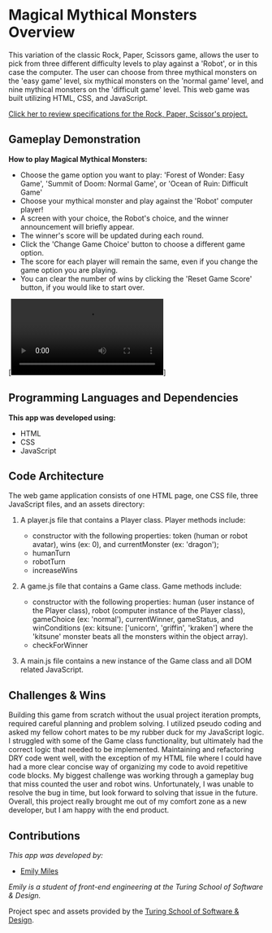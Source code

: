 # Magical Mythical Monsters Overview

This variation of the classic Rock, Paper, Scissors game, allows the user to pick from three different difficulty levels to play against a 'Robot', or in this case the computer. The user can choose from three mythical monsters on the 'easy game' level, six mythical monsters on the 'normal game' level, and nine mythical monsters on the 'difficult game' level. This web game was built utilizing HTML, CSS, and JavaScript.

[Click her to review specifications for the Rock, Paper, Scissor's project.](https://frontend.turing.edu/projects/module-1/rock-paper-scissors-solo-v2.html)

## Gameplay Demonstration

**How to play Magical Mythical Monsters:**

  - Choose the game option you want to play: 'Forest of Wonder: Easy Game', 'Summit of Doom: Normal Game', or 'Ocean of Ruin: Difficult Game'
  - Choose your mythical monster and play against the 'Robot' computer player!
  - A screen with your choice, the Robot's choice, and the winner announcement will briefly appear.
  - The winner's score will be updated during each round.
  - Click the 'Change Game Choice' button to choose a different game option.
  - The score for each player will remain the same, even if you change the game option you are playing.
  - You can clear the number of wins by clicking the 'Reset Game Score' button, if you would like to start over.

[![Magical Mythical Monsters Gameplay](https://user-images.githubusercontent.com/103063934/173708402-f5fd3bee-f701-4afc-95ea-ed2bf58d9fdf.mov)]

## Programming Languages and Dependencies

**This app was developed using:**

- HTML
- CSS
- JavaScript

## Code Architecture

The web game application consists of one HTML page, one CSS file, three JavaScript files, and an assets directory:

1. A player.js file that contains a Player class.
Player methods include:
    - constructor with the following properties: token (human or robot avatar), wins (ex: 0), and currentMonster (ex: 'dragon');
    - humanTurn
    - robotTurn
    - increaseWins

1. A game.js file that contains a Game class.
Game methods include:
    - constructor with the following properties: human (user instance of the Player class), robot (computer instance of the Player class), gameChoice (ex: 'normal'), currentWinner, gameStatus, and winConditions (ex: kitsune: ['unicorn', 'griffin', 'kraken'] where the 'kitsune' monster beats all the monsters within the object array).
    - checkForWinner

1. A main.js file contains a new instance of the Game class and all DOM related JavaScript.

## Challenges & Wins

Building this game from scratch without the usual project iteration prompts, required careful planning and problem solving. I utilized pseudo coding and asked my fellow cohort mates to be my rubber duck for my JavaScript logic. I struggled with some of the Game class functionality, but ultimately had the correct logic that needed to be implemented. Maintaining and refactoring DRY code went well, with the exception of my HTML file where I could have had a more clear concise way of organizing my code to avoid repetitive code blocks. My biggest challenge was working through a gameplay bug that miss counted the user and robot wins. Unfortunately, I was unable to resolve the bug in time, but look forward to solving that issue in the future. Overall, this project really brought me out of my comfort zone as a new developer, but I am happy with the end product.

## Contributions

_This app was developed by:_

- [Emily Miles](https://github.com/emilyjmiles)

_Emily is a student of front-end engineering at the Turing School of Software & Design._

Project spec and assets provided by the [Turing School of Software & Design](https://turing.edu/).
